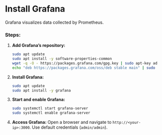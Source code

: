 # Install Grafana

Grafana visualizes data collected by Prometheus.

### Steps:

1. **Add Grafana’s repository:**
    
    ```bash
    sudo apt update
    sudo apt install -y software-properties-common
    wget -q -O - https://packages.grafana.com/gpg.key | sudo apt-key add -
    echo "deb https://packages.grafana.com/oss/deb stable main" | sudo tee /etc/apt/sources.list.d/grafana.list
    ```
    
2. **Install Grafana:**
    
    ```bash
    sudo apt update
    sudo apt install -y grafana
    ```
    
3. **Start and enable Grafana:**
    
    ```bash
    sudo systemctl start grafana-server
    sudo systemctl enable grafana-server
    ```
    
4. **Access Grafana:** Open a browser and navigate to `http://<your-ip>:3000`. Use default credentials (`admin/admin`).
    

